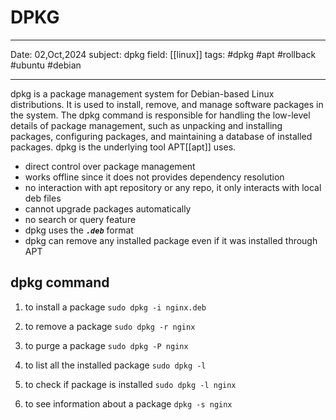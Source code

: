 # DPKG
---
Date: 02,Oct,2024
subject: dpkg 
field: [[linux]]
tags: #dpkg #apt #rollback #ubuntu #debian 

---
dpkg is a package management system for Debian-based Linux distributions. It is used to install, remove, and manage software packages in the system. The dpkg command is responsible for handling the low-level details of package management, such as unpacking and installing packages, configuring packages, and maintaining a database of installed packages.
dpkg is the underlying tool APT[[apt]] uses.

- direct control over package management
- works offline since it does not provides dependency resolution
- no interaction with apt repository or any repo, it only interacts with local deb files
- cannot upgrade packages automatically
- no search or query feature
- dpkg uses the  ***`.deb`*** format
- dpkg can remove any installed package even if it was installed through APT

## dpkg command

1. to install a package
	`sudo dpkg -i nginx.deb`
	
2. to remove a package 
	`sudo dpkg -r nginx`
	
3. to purge a package
	`sudo dpkg -P nginx`
	
4. to list all the installed package
	`sudo dpkg -l`

5. to check if package is installed
	`sudo dpkg -l nginx`

6. to see information about a package
	`dpkg -s nginx`